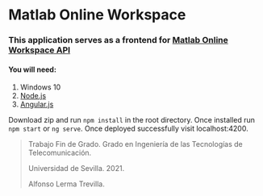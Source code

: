 # Matlab Online Workspace

### This application serves as a frontend for [Matlab Online Workspace API](https://github.com/nilodude/fastapi)

#### You will need:

1. Windows 10
2. [Node.js](https://nodejs.org/en/download/)
3. [Angular.js](https://angular.io/guide/setup-local)

Download zip and run `npm install` in the root directory.
Once installed run `npm start` or `ng serve`.
Once deployed successfully visit localhost:4200.


> Trabajo Fin de Grado. Grado en Ingeniería de las Tecnologías de Telecomunicación.
>
> Universidad de Sevilla. 2021.
>
> Alfonso Lerma Trevilla.
